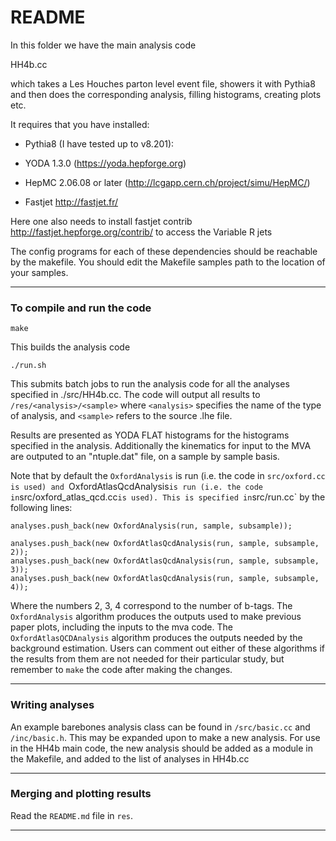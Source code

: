 README
======

In this folder we have the main analysis code 

HH4b.cc

which takes a Les Houches parton level event file, showers it with
Pythia8 and then does the corresponding analysis, filling histograms,
creating plots etc.

It requires that you have installed:

* Pythia8 (I have tested up to v8.201):

* YODA 1.3.0 (https://yoda.hepforge.org)

* HepMC 2.06.08 or later (http://lcgapp.cern.ch/project/simu/HepMC/)

* Fastjet http://fastjet.fr/

Here one also needs to install fastjet contrib
http://fastjet.hepforge.org/contrib/
to access the Variable R jets

The config programs for each of these dependencies should be reachable
by the makefile. You should edit the Makefile samples path to the location of your samples.

************************************

### To compile and run the code
```
make
```

This builds the analysis code

```
./run.sh
```

This submits batch jobs to run the analysis code for all the analyses specified in ./src/HH4b.cc.
The code will output all results to `/res/<analysis>/<sample>`
where `<analysis>` specifies the name of the type of analysis, and `<sample>` refers to the source .lhe file.

Results are presented as YODA FLAT histograms for the histograms specified in the analysis.
Additionally the kinematics for input to the MVA are outputed to an "ntuple.dat" file, on
a sample by sample basis.

Note that by default the `OxfordAnalysis` is run (i.e. the code in `src/oxford.cc is used) and `OxfordAtlasQcdAnalysis` is run (i.e. the code in `src/oxford_atlas_qcd.cc` is used). This is specified in `src/run.cc` by the following lines:

```
analyses.push_back(new OxfordAnalysis(run, sample, subsample));

analyses.push_back(new OxfordAtlasQcdAnalysis(run, sample, subsample, 2));
analyses.push_back(new OxfordAtlasQcdAnalysis(run, sample, subsample, 3));
analyses.push_back(new OxfordAtlasQcdAnalysis(run, sample, subsample, 4));

```
Where the numbers 2, 3, 4 correspond to the number of b-tags. The `OxfordAnalysis` algorithm produces the outputs used to make previous paper plots, including the inputs to the mva code. The `OxfordAtlasQCDAnalysis` algorithm produces the outputs needed by the background estimation. Users can comment out either of these algorithms if the results from them are not needed for their particular study, but remember to `make` the code after making the changes.

************************************

### Writing analyses

An example barebones analysis class can be found in `/src/basic.cc` and `/inc/basic.h`.
This may be expanded upon to make a new analysis. For use in the HH4b main code,
the new analysis should be added as a module in the Makefile, and added to the
list of analyses in HH4b.cc

************************************

### Merging and plotting results

Read the `README.md` file in `res`.

************************************

